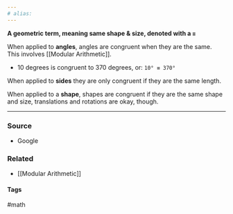 ```yaml
---
# alias:
---
```

**A geometric term, meaning same shape & size, denoted with a `≡`**

When applied to **angles**, angles are congruent when they are the same. This involves [[Modular Arithmetic]].
- 10 degrees is congruent to 370 degrees, or: `10° ≡ 370°`

When applied to **sides** they are only congruent if they are the same length.

When applied to a **shape**, shapes are congruent if they are the same shape and size, translations and rotations are okay, though.

---
### Source
- Google

### Related
- [[Modular Arithmetic]]

#### Tags
#math 